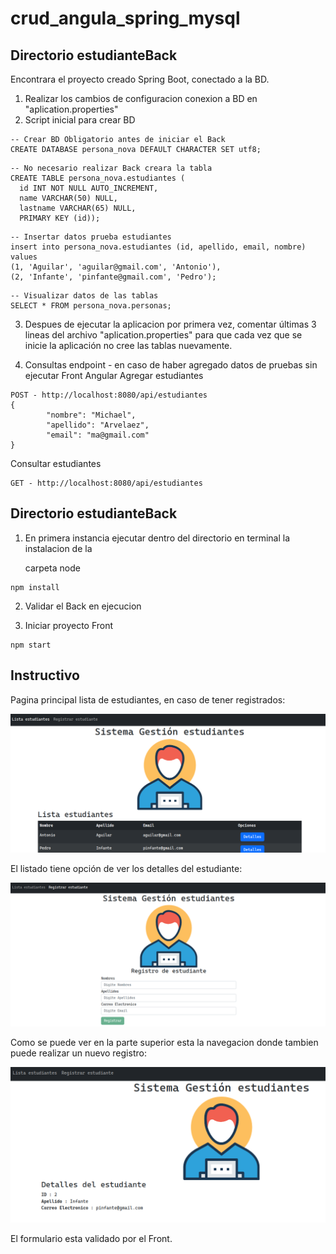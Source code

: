 # crud_angula_spring_mysql

## Directorio estudianteBack
Encontrara el proyecto creado Spring Boot, conectado a la BD.

1. Realizar los cambios de configuracion conexion a BD en "aplication.properties"
2. Script inicial para crear BD

```
-- Crear BD Obligatorio antes de iniciar el Back
CREATE DATABASE persona_nova DEFAULT CHARACTER SET utf8;
```

```
-- No necesario realizar Back creara la tabla
CREATE TABLE persona_nova.estudiantes (
  id INT NOT NULL AUTO_INCREMENT,
  name VARCHAR(50) NULL,
  lastname VARCHAR(65) NULL,
  PRIMARY KEY (id));
```

```  
-- Insertar datos prueba estudiantes
insert into persona_nova.estudiantes (id, apellido, email, nombre) values
(1, 'Aguilar', 'aguilar@gmail.com', 'Antonio'),
(2, 'Infante', 'pinfante@gmail.com', 'Pedro');
```

```
-- Visualizar datos de las tablas
SELECT * FROM persona_nova.personas;
```

3. Despues de ejecutar la aplicacion por primera vez, comentar últimas 3 lineas del archivo "aplication.properties"
para que cada vez que se inicie la aplicación no cree las tablas nuevamente.


4. Consultas endpoint - en caso de haber agregado datos de pruebas sin ejecutar Front Angular
Agregar estudiantes

```
POST - http://localhost:8080/api/estudiantes
{
        "nombre": "Michael",
        "apellido": "Arvelaez",
        "email": "ma@gmail.com"
}
```

Consultar estudiantes
```
GET - http://localhost:8080/api/estudiantes
```
## Directorio estudianteBack
1. En primera instancia ejecutar dentro del directorio en terminal la instalacion de la 
   
   carpeta node

```
npm install
```

2. Validar el Back en ejecucion

3. Iniciar proyecto Front
```
npm start
```

## Instructivo

Pagina principal lista de estudiantes, en caso de tener registrados:

![Image text](https://github.com/yadevom/Create_Read_Nova/blob/main/estudianteFront/src/assets/fron1.png)

El listado tiene opción de ver los detalles del estudiante:

![Image text](https://github.com/yadevom/Create_Read_Nova/blob/main/estudianteFront/src/assets/fron2.png)

Como se puede ver en la parte superior esta la navegacion donde tambien puede realizar un nuevo registro:

![Image text](https://github.com/yadevom/Create_Read_Nova/blob/main/estudianteFront/src/assets/fron3.png)

El formulario esta validado por el Front.